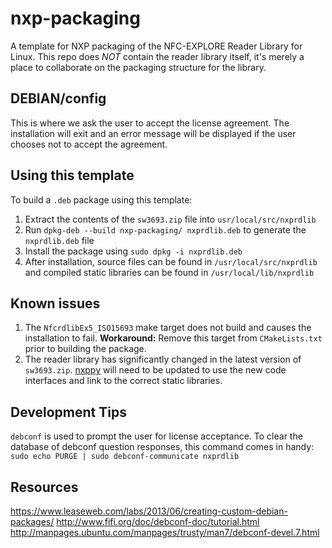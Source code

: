 # nxp-packaging

A template for NXP packaging of the NFC-EXPLORE Reader Library for Linux.  This repo does *NOT* contain the reader library itself, it's merely a place to collaborate on the packaging structure for the library.

## DEBIAN/config

This is where we ask the user to accept the license agreement.  The installation will exit and an error message will be displayed if the user chooses not to accept the agreement.

## Using this template

To build a `.deb` package using this template:

1. Extract the contents of the `sw3693.zip` file into `usr/local/src/nxprdlib`
1. Run `dpkg-deb --build nxp-packaging/ nxprdlib.deb` to generate the `nxprdlib.deb` file
1. Install the package using `sudo dpkg -i nxprdlib.deb`
1. After installation, source files can be found in `/usr/local/src/nxprdlib` and compiled static libraries can be found in `/usr/local/lib/nxprdlib`

## Known issues

1. The `NfcrdlibEx5_ISO15693` make target does not build and causes the installation to fail. **Workaround:** Remove this target 
from `CMakeLists.txt` prior to building the package.
1. The reader library has significantly changed in the latest version of `sw3693.zip`.  [nxppy](https://github.com/svvitale/nxppy) will need to be updated to use the new
code interfaces and link to the correct static libraries.

## Development Tips

`debconf` is used to prompt the user for license acceptance.  To clear the database of debconf question responses, this command comes in handy:
`sudo echo PURGE | sudo debconf-communicate nxprdlib`

## Resources

https://www.leaseweb.com/labs/2013/06/creating-custom-debian-packages/
http://www.fifi.org/doc/debconf-doc/tutorial.html
http://manpages.ubuntu.com/manpages/trusty/man7/debconf-devel.7.html
